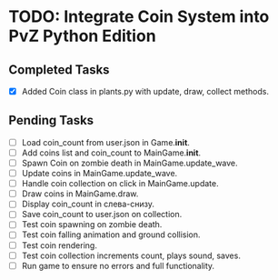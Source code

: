 # TODO: Integrate Coin System into PvZ Python Edition

## Completed Tasks
- [x] Added Coin class in plants.py with update, draw, collect methods.

## Pending Tasks
- [ ] Load coin_count from user.json in Game.__init__.
- [ ] Add coins list and coin_count to MainGame.__init__.
- [ ] Spawn Coin on zombie death in MainGame.update_wave.
- [ ] Update coins in MainGame.update_wave.
- [ ] Handle coin collection on click in MainGame.update.
- [ ] Draw coins in MainGame.draw.
- [ ] Display coin_count in слева-снизу.
- [ ] Save coin_count to user.json on collection.
- [ ] Test coin spawning on zombie death.
- [ ] Test coin falling animation and ground collision.
- [ ] Test coin rendering.
- [ ] Test coin collection increments count, plays sound, saves.
- [ ] Run game to ensure no errors and full functionality.
